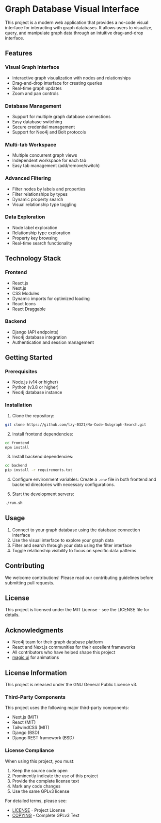 # Graph Database Visual Interface

This project is a modern web application that provides a no-code visual interface for interacting with graph databases. It allows users to visualize, query, and manipulate graph data through an intuitive drag-and-drop interface.

## Features

### Visual Graph Interface
- Interactive graph visualization with nodes and relationships
- Drag-and-drop interface for creating queries
- Real-time graph updates
- Zoom and pan controls

### Database Management
- Support for multiple graph database connections
- Easy database switching
- Secure credential management
- Support for Neo4j and Bolt protocols

### Multi-tab Workspace
- Multiple concurrent graph views
- Independent workspace for each tab
- Easy tab management (add/remove/switch)

### Advanced Filtering
- Filter nodes by labels and properties
- Filter relationships by types
- Dynamic property search
- Visual relationship type toggling

### Data Exploration
- Node label exploration
- Relationship type exploration
- Property key browsing
- Real-time search functionality

## Technology Stack

### Frontend
- React.js
- Next.js
- CSS Modules
- Dynamic imports for optimized loading
- React Icons
- React Draggable

### Backend
- Django (API endpoints)
- Neo4j database integration
- Authentication and session management

## Getting Started

### Prerequisites
- Node.js (v14 or higher)
- Python (v3.8 or higher)
- Neo4j database instance

### Installation

1. Clone the repository:
```bash
git clone https://github.com/lzy-0321/No-Code-Subgraph-Search.git
```

2. Install frontend dependencies:
```bash
cd frontend
npm install
```

3. Install backend dependencies:
```bash
cd backend
pip install -r requirements.txt
```

4. Configure environment variables:
Create a `.env` file in both frontend and backend directories with necessary configurations.

5. Start the development servers:


```bash
./run.sh
```

## Usage

1. Connect to your graph database using the database connection interface
2. Use the visual interface to explore your graph data
3. Filter and search through your data using the filter interface
4. Toggle relationship visibility to focus on specific data patterns

## Contributing

We welcome contributions! Please read our contributing guidelines before submitting pull requests.

## License

This project is licensed under the MIT License - see the LICENSE file for details.

## Acknowledgments

- Neo4j team for their graph database platform
- React and Next.js communities for their excellent frameworks
- All contributors who have helped shape this project
- [magic ui](https://magicui.design/) for animations

## License Information

This project is released under the GNU General Public License v3.

### Third-Party Components

This project uses the following major third-party components:

- Next.js (MIT)
- React (MIT)
- TailwindCSS (MIT)
- Django (BSD)
- Django REST framework (BSD)

### License Compliance

When using this project, you must:

1. Keep the source code open
2. Prominently indicate the use of this project
3. Provide the complete license text
4. Mark any code changes
5. Use the same GPLv3 license

For detailed terms, please see:
- [LICENSE](LICENSE) - Project License
- [COPYING](COPYING) - Complete GPLv3 Text

